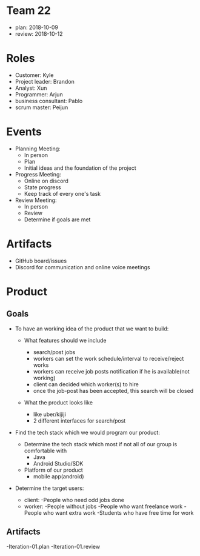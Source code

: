 # Team 22
- plan: 2018-10-09
- review: 2018-10-12

# Roles
- Customer: Kyle
- Project leader: Brandon
- Analyst: Xun
- Programmer: Arjun
- business consultant: Pablo
- scrum master: Peijun

# Events
- Planning Meeting:
    - In person
    - Plan
    - Initial ideas and the foundation of the project
- Progress Meeting:
    - Online on discord
    - State progress
    - Keep track of every one's task
- Review Meeting:
    - In person
    - Review
    - Determine if goals are met

# Artifacts

- GitHub board/issues
- Discord for communication and online voice meetings

# Product

## Goals
- To have an working idea of the product that we want to build:
    - What features should we include
        - search/post jobs
        - workers can set the work schedule/interval to receive/reject works
        - workers can receive job posts notification if he is available(not working)
        - client can decided which worker(s) to hire
        - once the job-post has been accepted, this search will be closed
        
    - What the product looks like
        - like uber/kijiji
        - 2 different interfaces for search/post
        
- Find the tech stack which we would program our product:
    - Determine the tech stack which most if not all of our group is comfortable with
        - Java
        - Android Studio/SDK
    - Platform of our product
        - mobile app(android)
        
- Determine the target users:
    - client: -People who need odd jobs done 
    - worker: -People without jobs
              -People who want freelance work
              -People who want extra work
              -Students who have free time for work

## Artifacts
-Iteration-01.plan
-Iteration-01.review
